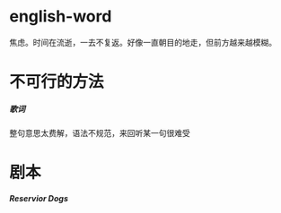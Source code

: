 # english-word
焦虑。时间在流逝，一去不复返。好像一直朝目的地走，但前方越来越模糊。

# 不可行的方法
##### 歌词
整句意思太费解，语法不规范，来回听某一句很难受

# 剧本
##### Reservior Dogs
